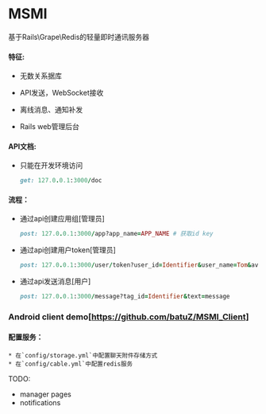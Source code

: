 # MSMI

基于Rails\Grape\Redis的轻量即时通讯服务器

#### 特征:

* 无数关系据库

* API发送，WebSocket接收

* 离线消息、通知补发

* Rails web管理后台

#### API文档:

* 只能在开发环境访问
	```ruby
	get: 127.0.0.1:3000/doc
	``` 

#### 流程：

* 通过api创建应用组[管理员]
	```ruby
	post: 127.0.0.1:3000/app?app_name=APP_NAME # 获取id key
	``` 

* 通过api创建用户token[管理员]
	```ruby
	post: 127.0.0.1:3000/user/token?user_id=Identifier&user_name=Tom&avatar_url=https:xxx.xxx.com/xx.jpg&app_id=APP_NAME
	```

* 通过api发送消息[用户]
	```ruby
	post: 127.0.0.1:3000/message?tag_id=Identifier&text=message
	```

### Android client demo[https://github.com/batuZ/MSMI_Client]

#### 配置服务：
	
	* 在`config/storage.yml`中配置聊天附件存储方式
	* 在`config/cable.yml`中配置redis服务


TODO:

* manager pages
* notifications
